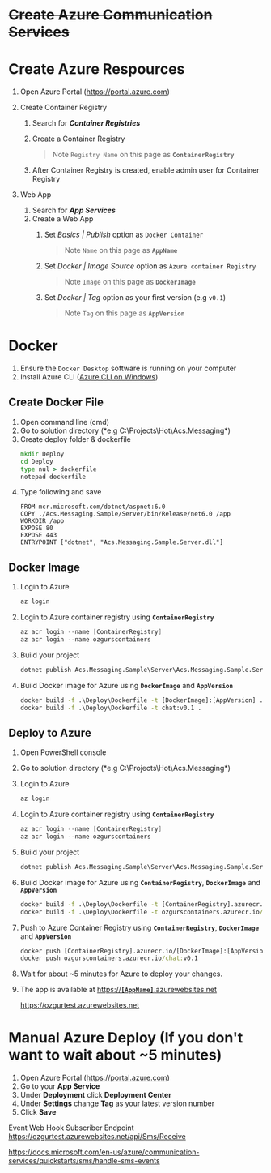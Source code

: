 ﻿
# ~~Create Azure Communication Services~~

# Create Azure Respources

1. Open Azure Portal (https://portal.azure.com)

2. Create Container Registry
   1. Search for ***Container Registries***
   2. Create a Container Registry

      > Note `Registry Name` on this page as **`ContainerRegistry`**

   3. After Container Registry is created, enable admin user for Container Registry

3. Web App
   1. Search for ***App Services***
   2. Create a Web App
      1. Set *Basics | Publish* option as `Docker Container`

         > Note `Name` on this page as **`AppName`**

      2. Set *Docker | Image Source* option as `Azure container Registry`

         > Note `Image` on this page as **`DockerImage`**

      3. Set *Docker | Tag* option as your first version (e.g `v0.1`)

         > Note `Tag` on this page as **`AppVersion`**

# Docker

1. Ensure the `Docker Desktop` software is running on your computer
2. Install Azure CLI ([Azure CLI on Windows](https://docs.microsoft.com/en-us/cli/azure/install-azure-cli-windows?tabs=azure-cli))

## Create Docker File

1. Open command line (cmd)
2. Go to solution directory (*e.g C:\Projects\Hot\Acs.Messaging\*)
3. Create deploy folder & dockerfile
   ```cmd
   mkdir Deploy
   cd Deploy
   type nul > dockerfile
   notepad dockerfile
   ```
4. Type following and save
   ```docker
   FROM mcr.microsoft.com/dotnet/aspnet:6.0
   COPY ./Acs.Messaging.Sample/Server/bin/Release/net6.0 /app
   WORKDIR /app
   EXPOSE 80
   EXPOSE 443
   ENTRYPOINT ["dotnet", "Acs.Messaging.Sample.Server.dll"]
   ```

## Docker Image

1. Login to Azure
   ```powershell
   az login
   ```
2. Login to Azure container registry using **`ContainerRegistry`**
   ```powershell
   az acr login --name [ContainerRegistry]
   az acr login --name ozgurscontainers
   ```
3. Build your project
   ```cmd
   dotnet publish Acs.Messaging.Sample\Server\Acs.Messaging.Sample.Server.csproj -c Release -o .\Acs.Messaging.Sample\Server\bin\Release\net6.0
   ```
4. Build Docker image for Azure using **`DockerImage`** and **`AppVersion`**
   ```cmd
   docker build -f .\Deploy\Dockerfile -t [DockerImage]:[AppVersion] .
   docker build -f .\Deploy\Dockerfile -t chat:v0.1 .
   ```

## Deploy to Azure

1. Open PowerShell console
2. Go to solution directory (*e.g C:\Projects\Hot\Acs.Messaging\*)
3. Login to Azure
   ```powershell
   az login
   ```
4. Login to Azure container registry using **`ContainerRegistry`**
   ```powershell
   az acr login --name [ContainerRegistry]
   az acr login --name ozgurscontainers
   ```
5. Build your project
   ```cmd
   dotnet publish Acs.Messaging.Sample\Server\Acs.Messaging.Sample.Server.csproj -c Release -o .\Acs.Messaging.Sample\Server\bin\Release\net6.0
   ```
6. Build Docker image for Azure using **`ContainerRegistry`**, **`DockerImage`** and **`AppVersion`**
   ```cmd
   docker build -f .\Deploy\Dockerfile -t [ContainerRegistry].azurecr.io/[DockerImage]:[AppVersion] .
   docker build -f .\Deploy\Dockerfile -t ozgurscontainers.azurecr.io/chat:v0.1 .
   ```
7. Push to Azure Container Registry using **`ContainerRegistry`**, **`DockerImage`** and **`AppVersion`**
   ```cmd
   docker push [ContainerRegistry].azurecr.io/[DockerImage]:[AppVersion]
   docker push ozgurscontainers.azurecr.io/chat:v0.1
   ```
8. Wait for about ~5 minutes for Azure to deploy your changes.

9. The app is available at [https://**`[AppName]`**.azurewebsites.net](https://[AppName].azurewebsites.net)

   https://ozgurtest.azurewebsites.net

# Manual Azure Deploy (If you don't want to wait about ~5 minutes)

1. Open Azure Portal (https://portal.azure.com)
2. Go to your **App Service**
5. Under **Deployment** click **Deployment Center**
6. Under **Settings** change **Tag** as your latest version number
7. Click **Save**

Event Web Hook Subscriber Endpoint
https://ozgurtest.azurewebsites.net/api/Sms/Receive

https://docs.microsoft.com/en-us/azure/communication-services/quickstarts/sms/handle-sms-events
